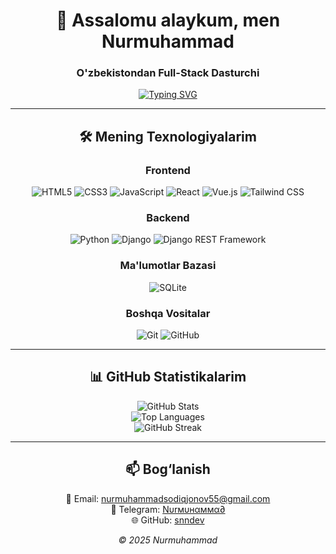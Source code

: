 <div align="center">

# 👋 Assalomu alaykum, men Nurmuhammad  

### O'zbekistondan Full-Stack Dasturchi  

[![Typing SVG](https://readme-typing-svg.herokuapp.com?size=28&weight=700&duration=4000&pause=2000&width=800&color=00FF00&center=true&vCenter=true&lines=Professional+Websaytlar+Yaratish;Telegram+Botlar+Yaratish;Full-Stack+Dasturchi)](https://git.io/typing-svg)

---

## 🛠 Mening Texnologiyalarim  

### Frontend  
![HTML5](https://img.shields.io/badge/HTML5-%23E34F26?style=flat-square&logo=html5&logoColor=white) ![CSS3](https://img.shields.io/badge/CSS3-%231572B6?style=flat-square&logo=css3&logoColor=white) ![JavaScript](https://img.shields.io/badge/JavaScript-%23F7DF1E?style=flat-square&logo=javascript&logoColor=black) ![React](https://img.shields.io/badge/React-%2320232A?style=flat-square&logo=react&logoColor=61DAFB) ![Vue.js](https://img.shields.io/badge/Vue.js-%2335495e?style=flat-square&logo=vue.js&logoColor=%234FC08D) ![Tailwind CSS](https://img.shields.io/badge/Tailwind_CSS-%23038BFC?style=flat-square&logo=tailwindcss&logoColor=white) 

### Backend  
![Python](https://img.shields.io/badge/Python-%2314354C?style=flat-square&logo=python&logoColor=white) ![Django](https://img.shields.io/badge/Django-%23092E20?style=flat-square&logo=django&logoColor=white) ![Django REST Framework](https://img.shields.io/badge/Django_REST-%23D83030?style=flat-square&logo=django&logoColor=white)  

### Ma'lumotlar Bazasi  
![SQLite](https://img.shields.io/badge/SQLite-%230074AD?style=flat-square&logo=sqlite&logoColor=white)  

### Boshqa Vositalar  
![Git](https://img.shields.io/badge/Git-%23F05032?style=flat-square&logo=git&logoColor=white) ![GitHub](https://img.shields.io/badge/GitHub-%23181717?style=flat-square&logo=github&logoColor=white)  

---

## 📊 GitHub Statistikalarim  
![GitHub Stats](https://github-readme-stats.vercel.app/api?username=snndev&show_icons=true&theme=dark&cache_seconds=1800&v=1)  
![Top Languages](https://github-readme-stats.vercel.app/api/top-langs/?username=snndev&layout=compact&theme=dark&cache_seconds=1800&v=1)  
![GitHub Streak](https://github-readme-streak-stats.herokuapp.com/?user=snndev&theme=dark&v=1)  

---

## 📫 Bog‘lanish  

📧 Email: [nurmuhammadsodiqjonov55@gmail.com](mailto:nurmuhammadsodiqjonov55@gmail.com) <br>
💬 Telegram: [Nυrмυнαммα∂](https://t.me/snn_dev) <br>
🌐 GitHub: [snndev](https://github.com/snndev)

*© 2025 Nurmuhammad*  

</div>
